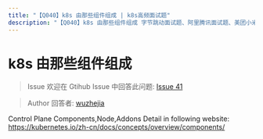 ```yaml
---
title: "【Q040】k8s 由那些组件组成 | k8s高频面试题"
description: "【Q040】k8s 由那些组件组成 字节跳动面试题、阿里腾讯面试题、美团小米面试题。"
---
```


# k8s 由那些组件组成

> Issue
> 欢迎在 Gtihub Issue 中回答此问题: [Issue 41](https://github.com/shfshanyue/Daily-Question/issues/41)

> Author
> 回答者: [wuzhejia](https://github.com/wuzhejia)

Control Plane Components,Node,Addons
Detail in following website:
https://kubernetes.io/zh-cn/docs/concepts/overview/components/
